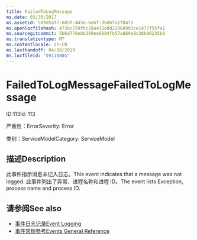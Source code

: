 ```yaml
---
title: FailedToLogMessage
ms.date: 03/30/2017
ms.assetid: 589d5af7-685f-4456-bebf-d6d6fa1f8475
ms.openlocfilehash: 4736c259fbc28a432edd22068993ce1477f55fa1
ms.sourcegitcommit: 5b6d778ebb269ee6684fb57ad69a8c28b06235b9
ms.translationtype: MT
ms.contentlocale: zh-CN
ms.lasthandoff: 04/08/2019
ms.locfileid: "59110885"
---
```

# <a name="failedtologmessage"></a><span data-ttu-id="2b4e2-102">FailedToLogMessage</span><span class="sxs-lookup"><span data-stu-id="2b4e2-102">FailedToLogMessage</span></span>
<span data-ttu-id="2b4e2-103">ID:113</span><span class="sxs-lookup"><span data-stu-id="2b4e2-103">Id: 113</span></span>  
  
 <span data-ttu-id="2b4e2-104">严重性：Error</span><span class="sxs-lookup"><span data-stu-id="2b4e2-104">Severity: Error</span></span>  
  
 <span data-ttu-id="2b4e2-105">类别：ServiceModel</span><span class="sxs-lookup"><span data-stu-id="2b4e2-105">Category: ServiceModel</span></span>  
  
## <a name="description"></a><span data-ttu-id="2b4e2-106">描述</span><span class="sxs-lookup"><span data-stu-id="2b4e2-106">Description</span></span>  
 <span data-ttu-id="2b4e2-107">此事件指示消息未记入日志。</span><span class="sxs-lookup"><span data-stu-id="2b4e2-107">This event indicates that a message was not logged.</span></span> <span data-ttu-id="2b4e2-108">此事件列出了异常、进程名称和进程 ID。</span><span class="sxs-lookup"><span data-stu-id="2b4e2-108">The event lists Exception, process name and process ID.</span></span>  
  
## <a name="see-also"></a><span data-ttu-id="2b4e2-109">请参阅</span><span class="sxs-lookup"><span data-stu-id="2b4e2-109">See also</span></span>

- [<span data-ttu-id="2b4e2-110">事件日志记录</span><span class="sxs-lookup"><span data-stu-id="2b4e2-110">Event Logging</span></span>](../../../../../docs/framework/wcf/diagnostics/event-logging/index.md)
- [<span data-ttu-id="2b4e2-111">事件常规参考</span><span class="sxs-lookup"><span data-stu-id="2b4e2-111">Events General Reference</span></span>](../../../../../docs/framework/wcf/diagnostics/event-logging/events-general-reference.md)
